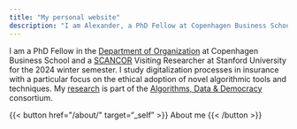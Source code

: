 ```yaml
---
title: "My personal website"
description: "I am Alexander, a PhD Fellow at Copenhagen Business School working with professionals, algorithmic work and wellbeing-related issues"
---
```


I am a PhD Fellow in the [Department of Organization](https://www.cbs.dk/en/research/departments-and-centres/department-of-organization) at Copenhagen Business School and a  [SCANCOR](https://scancor.org/) Visiting Researcher at Stanford University for the 2024 winter semester. I study digitalization processes in insurance with a particular focus on the ethical adoption of novel algorithmic tools and techniques. My [research](/research/) is part of the [Algorithms, Data & Democracy](https://algoritmer.org/) consortium.



{{< button href="/about/" target=“_self” >}} About me {{< /button >}}
